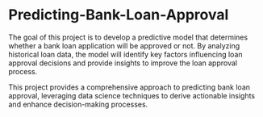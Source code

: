 # Predicting-Bank-Loan-Approval


The goal of this project is to develop a predictive model that determines whether a bank loan application will be approved or not. By analyzing historical loan data, the model will identify key factors influencing loan approval decisions and provide insights to improve the loan approval process.

This project provides a comprehensive approach to predicting bank loan approval, leveraging data science techniques to derive actionable insights and enhance decision-making processes.
